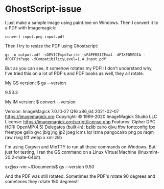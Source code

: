 # GhostScript-issue
I just make a sample image using paint.exe on Windows.
Then I convert it to a PDF with Imagemagick:

```convert input.png input.pdf```

Then I try to resize the PDF using Ghostscript:

```gs -o output.pdf -sDEVICE=pdfwrite -sPAPERSIZE=a4 -dFIXEDMEDIA -dPDFFitPage -dCompatibilityLevel=1.4 input.pdf```

But as you can see, it somehow rotates my PDF!! I don't understand why, I've tried this on a lot of PDF's and PDF books as well, they all rotate.

My GS version:
$ gs --version

9.53.3

My IM version:
$ convert --version

Version: ImageMagick 7.0.10-27 Q16 x86_64 2021-02-07 https://imagemagick.org
Copyright: © 1999-2020 ImageMagick Studio LLC
License: https://imagemagick.org/script/license.php
Features: Cipher DPC HDRI OpenMP(4.5)
Delegates (built-in): bzlib cairo djvu fftw fontconfig fpx freetype gslib gvc jbig jng jp2 jpeg lcms lqr lzma pangocairo png ps raqm raw rsvg tiff webp x xml zlib

I'm using Cygwin and MinTTY to run all these commands on Windows.
But just for testing, I ran the GS command on a Linux Virtual Machine (linuxmint-20.2-mate-64bit).

sx@sx-vm:~/Documents$ gs --version
9.50

And the PDF was still rotated.
Sometimes the PDF's rotate 90 degrees and sometimes they rotate 180 degrees!!
